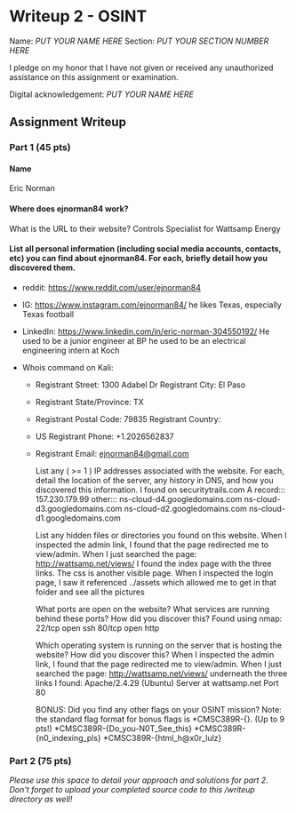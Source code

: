 # Writeup 2 - OSINT

Name: *PUT YOUR NAME HERE*
Section: *PUT YOUR SECTION NUMBER HERE*

I pledge on my honor that I have not given or received any unauthorized assistance on this assignment or examination.

Digital acknowledgement: *PUT YOUR NAME HERE*

## Assignment Writeup

### Part 1 (45 pts)


#### Name
Eric Norman

#### Where does ejnorman84 work? 
What is the URL to their website? Controls Specialist for Wattsamp Energy

#### List all personal information (including social media accounts, contacts, etc) you can find about ejnorman84. For each, briefly detail how you discovered them. 

* reddit: https://www.reddit.com/user/ejnorman84
* IG: https://www.instagram.com/ejnorman84/ he likes Texas, especially Texas football
* LinkedIn: https://www.linkedin.com/in/eric-norman-304550192/ He used to be a junior engineer at BP he used to be an electrical engineering intern at Koch

* Whois command on Kali: 
  * Registrant Street: 1300 Adabel Dr Registrant City: El Paso 
  * Registrant State/Province: TX 
  * Registrant Postal Code: 79835 Registrant Country: 
  * US Registrant Phone: +1.2026562837 
  * Registrant Email: ejnorman84@gmail.com

    List any ( >= 1 ) IP addresses associated with the website. For each, detail the location of the server, any history in DNS, and how you discovered this information. I found on securitytrails.com A record::: 157.230.179.99 other::: ns-cloud-d4.googledomains.com ns-cloud-d3.googledomains.com ns-cloud-d2.googledomains.com ns-cloud-d1.googledomains.com

    List any hidden files or directories you found on this website. When I inspected the admin link, I found that the page redirected me to view/admin. When I just searched the page: http://wattsamp.net/views/ I found the index page with the three links. The css is another visible page. When I inspected the login page, I saw it referenced ../assets which allowed me to get in that folder and see all the pictures

    What ports are open on the website? What services are running behind these ports? How did you discover this? Found using nmap: 22/tcp open ssh 80/tcp open http

    Which operating system is running on the server that is hosting the website? How did you discover this? When I inspected the admin link, I found that the page redirected me to view/admin. When I just searched the page: http://wattsamp.net/views/ underneath the three links I found: Apache/2.4.29 (Ubuntu) Server at wattsamp.net Port 80

    BONUS: Did you find any other flags on your OSINT mission? Note: the standard flag format for bonus flags is *CMSC389R-{}. (Up to 9 pts!) *CMSC389R-{Do_you-N0T_See_this} *CMSC389R-{n0_indexing_pls} *CMSC389R-{html_h@x0r_lulz}


### Part 2 (75 pts)

*Please use this space to detail your approach and solutions for part 2. Don't forget to upload your completed source code to this /writeup directory as well!*
